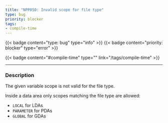 ```yaml
---
title: "NPP050: Invalid scope for file type"
type: bug
priority: blocker
tags:
- compile-time 
---
```


{{< badge content="type: bug" type="info" >}}
{{< badge content="priority: blocker" type="error" >}}


{{< badge content="#compile-time" type="" link="/tags/compile-time" >}}

---

### Description
The given variable scope is not valid for the file type.

Inside a data area only scopes matching the file type are allowed:

- `LOCAL` for LDAs
- `PARAMETER` for PDAs
- `GLOBAL` for GDAs
